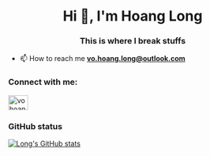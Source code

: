 <h1 align="center">Hi 👋, I'm Hoang Long</h1>
<h3 align="center">This is where I break stuffs</h3>

- 📫 How to reach me **vo.hoang.long@outlook.com**

<h3 align="left">Connect with me:</h3>
<p align="left">
<a href="https://www.linkedin.com/in/01072001-vo-hoang-long/" target="blank"><img align="center" src="https://raw.githubusercontent.com/rahuldkjain/github-profile-readme-generator/master/src/images/icons/Social/linked-in-alt.svg" alt="vo hoang long" height="30" width="40" /></a>
</p>

<h3 align="left">GitHub status</h3>

[![Long's GitHub stats](https://github-readme-stats.vercel.app/api?username=vohoanglong0107&hide=stars,contribs&count_private=true&show_icons=true&theme=tokyonight)](https://github.com/anuraghazra/github-readme-stats)
